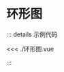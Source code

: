 <script setup>
import { defineAsyncComponent } from 'vue';
const DemoComponent = defineAsyncComponent(() => import('./环形图.vue'));
</script>

# 环形图

<ClientOnly>
  <DemoComponent />
</ClientOnly>

::: details 示例代码

<<< ./环形图.vue

:::